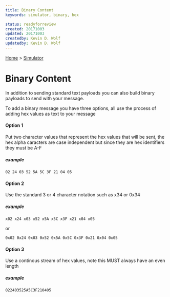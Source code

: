 ```yaml
---
title: Binary Content
keywords: simulator, binary, hex

status: readyforreview
created: 20171003
updated: 20171003
createdby: Kevin D. Wolf
updatedby: Kevin D. Wolf
---
```

[Home](../Index.md) > [Simulator](Index.md)

# Binary Content

In addition to sending standard text payloads you can also build binary payloads to send with your message.

To add a binary message you have three options, all use the process of adding hex values as text to your message

#### Option 1  
Put two character values that represent the hex values that will be sent, the hex alpha caracters are case independent but
since they are hex identifiers they must be A-F

##### example
```
02 24 03 52 5A 5C 3F 21 04 05
```

#### Option 2
Use the standard 3 or 4 character notation such as x34 or 0x34

##### example
```
x02 x24 x03 x52 x5A x5C x3F x21 x04 x05
```
or
```
0x02 0x24 0x03 0x52 0x5A 0x5C 0x3F 0x21 0x04 0x05
```

#### Option 3

Use a continous stream of hex values, note this MUST always have an even length

##### example
```
022403525A5C3F210405
```
